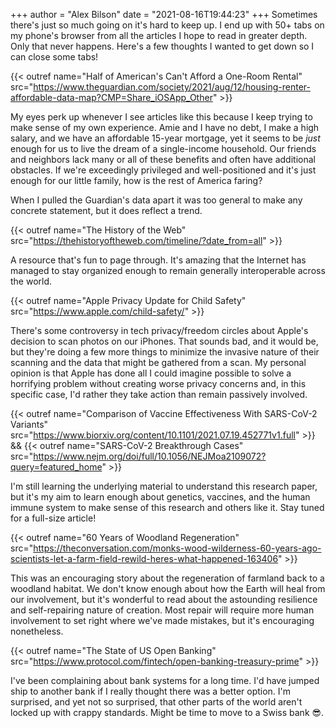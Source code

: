 +++
author = "Alex Bilson"
date = "2021-08-16T19:44:23"
+++
Sometimes there's just so much going on it's hard to keep up. I end up with 50+ tabs on my phone's browser from all the articles I hope to read in greater depth. Only that never happens. Here's a few thoughts I wanted to get down so I can close some tabs!

{{< outref name="Half of American's Can't Afford a One-Room Rental" src="https://www.theguardian.com/society/2021/aug/12/housing-renter-affordable-data-map?CMP=Share_iOSApp_Other" >}}

My eyes perk up whenever I see articles like this because I keep trying to make sense of my own experience. Amie and I have no debt, I make a high salary, and we have an affordable 15-year mortgage, yet it seems to be _just_ enough for us to live the dream of a single-income household. Our friends and neighbors lack many or all of these benefits and often have additional obstacles. If we're exceedingly privileged and well-positioned and it's just enough for our little family, how is the rest of America faring?

When I pulled the Guardian's data apart it was too general to make any concrete statement, but it does reflect a trend.

{{< outref name="The History of the Web" src="https://thehistoryoftheweb.com/timeline/?date_from=all" >}}

A resource that's fun to page through. It's amazing that the Internet has managed to stay organized enough to remain generally interoperable across the world.

{{< outref name="Apple Privacy Update for Child Safety" src="https://www.apple.com/child-safety/" >}}

There's some controversy in tech privacy/freedom circles about Apple's decision to scan photos on our iPhones. That sounds bad, and it would be, but they're doing a few more things to minimize the invasive nature of their scanning and the data that might be gathered from a scan. My personal opinion is that Apple has done all I could imagine possible to solve a horrifying problem without creating worse privacy concerns and, in this specific case, I'd rather they take action than remain passively involved.

{{< outref name="Comparison of Vaccine Effectiveness With SARS-CoV-2 Variants" src="https://www.biorxiv.org/content/10.1101/2021.07.19.452771v1.full" >}} && {{< outref name="SARS-CoV-2 Breakthrough Cases" src="https://www.nejm.org/doi/full/10.1056/NEJMoa2109072?query=featured_home" >}}

I'm still learning the underlying material to understand this research paper, but it's my aim to learn enough about genetics, vaccines, and the human immune system to make sense of this research and others like it. Stay tuned for a full-size article!

{{< outref name="60 Years of Woodland Regeneration" src="https://theconversation.com/monks-wood-wilderness-60-years-ago-scientists-let-a-farm-field-rewild-heres-what-happened-163406" >}}

This was an encouraging story about the regeneration of farmland back to a woodland habitat. We don't know enough about how the Earth will heal from our involvement, but it's wonderful to read about the astounding resilience and self-repairing nature of creation. Most repair will require more human involvement to set right where we've made mistakes, but it's encouraging nonetheless.

{{< outref name="The State of US Open Banking" src="https://www.protocol.com/fintech/open-banking-treasury-prime" >}}

I've been complaining about bank systems for a long time. I'd have jumped ship to another bank if I really thought there was a better option. I'm surprised, and yet not so surprised, that other parts of the world aren't locked up with crappy standards. Might be time to move to a Swiss bank 😎.

